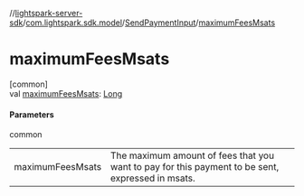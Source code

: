 //[lightspark-server-sdk](../../../index.md)/[com.lightspark.sdk.model](../index.md)/[SendPaymentInput](index.md)/[maximumFeesMsats](maximum-fees-msats.md)

# maximumFeesMsats

[common]\
val [maximumFeesMsats](maximum-fees-msats.md): [Long](https://kotlinlang.org/api/latest/jvm/stdlib/kotlin/-long/index.html)

#### Parameters

common

| | |
|---|---|
| maximumFeesMsats | The maximum amount of fees that you want to pay for this payment to be sent, expressed in msats. |
